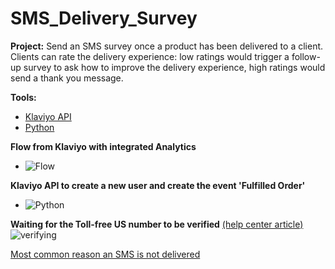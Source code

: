# SMS_Delivery_Survey


**Project:**
Send an SMS survey once a product has been delivered to a client. Clients can rate the delivery experience: low ratings would trigger a follow-up survey to ask how to improve the delivery experience, high ratings would send a thank you message.

**Tools:**
- [Klaviyo API](https://developers.klaviyo.com/en/reference/api-overview)
- [Python](https://www.python.org/)


**Flow from Klaviyo with integrated Analytics**
- ![Flow](https://user-images.githubusercontent.com/48727972/189538053-99ad77a8-bb80-481f-88fe-8b2d1d62f91b.png)

**Klaviyo API to create a new user and create the event 'Fulfilled Order'**
- ![Python](https://user-images.githubusercontent.com/48727972/189538238-e5dc5e4b-c9d9-418f-9598-9eadeaf76cc8.png)

**Waiting for the Toll-free US number to be verified** [(help center article)](https://help.klaviyo.com/hc/en-us/articles/4415873897499-Understand-toll-free-number-verification)
![verifying](https://user-images.githubusercontent.com/48727972/189538660-d4b92d67-a2d7-4e61-8080-4641a77bb795.png)

[Most common reason an SMS is not delivered](https://help.klaviyo.com/hc/en-us/articles/1260805003210-Understanding-the-skipped-reason-for-a-flow-message)
